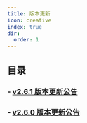 ```yaml
---
title: 版本更新
icon: creative
index: true
dir:
  order: 1
---
```


## 目录

### - [v2.6.1 版本更新公告](v2.6.1.md)  
### - [v2.6.0 版本更新公告](v2.6.0.md)  